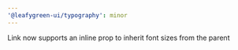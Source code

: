 ```yaml
---
'@leafygreen-ui/typography': minor
---
```


Link now supports an inline prop to inherit font sizes from the parent
